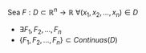 Sea $F:D\subset \mathbb{R}^n \to \mathbb{R}$
$\forall(x_{1},x_{2},\dots,x_{n})\in D$
- $\exists F_{1},F_{2},\dots,F_{n}$
- $\{ F_{1},F_{2},\dots,F_{n} \}\subset Continuas(D)$

